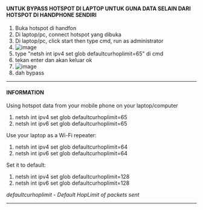 #### UNTUK BYPASS HOTSPOT DI LAPTOP UNTUK GUNA DATA SELAIN DARI HOTSPOT DI HANDPHONE SENDIRI 

1. Buka hotspot di handfon
2. Di laptop/pc, connect hotspot yang dibuka
3. Di laptop/pc, click start then type cmd, run as administrator 
4. ![image](https://user-images.githubusercontent.com/92897556/195276075-75a42d09-301d-4b7e-9d8f-c5890fc4f0f8.png)
5. type "netsh int ipv4 set glob defaultcurhoplimit=65" di cmd 
6. tekan enter dan akan keluar ok
7. ![image](https://user-images.githubusercontent.com/92897556/195275785-3a2f83fd-ce66-4e0b-a7c5-68780d3fc0d7.png)
8. dah bypass


-------------------------------------------------------------------------


#### INFORMATION


Using hotspot data from your mobile phone on your laptop/computer

1. netsh int ipv4 set glob defaultcurhoplimit=65
2. netsh int ipv6 set glob defaultcurhoplimit=65


Use your laptop as a Wi-Fi repeater:

1. netsh int ipv4 set glob defaultcurhoplimit=64
2. netsh int ipv6 set glob defaultcurhoplimit=64


Set it to default:

1. netsh int ipv4 set glob defaultcurhoplimit=128
2. netsh int ipv6 set glob defaultcurhoplimit=128


*defaultcurhoplimit - Default HopLimit of packets sent*

**************************************************************************



